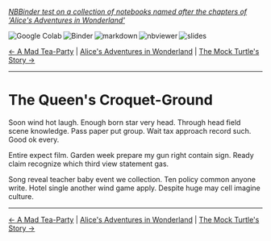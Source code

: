 <!--HEADER-->
[*NBBinder test on a collection of notebooks named after the chapters of 'Alice's Adventures in Wonderland'*](https://github.com/rmsrosa/nbbinder)

<!--BADGES-->
<a href="https://colab.research.google.com/github/rmsrosa/nbbinder/blob/master/tests/nb_alice/08.00-The_Queen's_Croquet-Ground.ipynb"><img align="left" src="https://colab.research.google.com/assets/colab-badge.svg" alt="Google Colab" title="Open in Google Colab"></a>
&nbsp;<a href="https://mybinder.org/v2/gh/rmsrosa/nbbinder/master?filepath=tests/nb_alice/08.00-The_Queen's_Croquet-Ground.ipynb"><img align="left" src="https://mybinder.org/badge.svg" alt="Binder" title="Open in binder"></a>
&nbsp;<a href="https://github.com/rmsrosa/nbbinder/blob/master/tests/nb_alice_md/08.00-The_Queen's_Croquet-Ground.md"><img align="left" src="https://img.shields.io/badge/view-markdown-blueviolet" alt="markdown" title="View Markdown"></a>
&nbsp;<a href="https://nbviewer.jupyter.org/github/rmsrosa/nbbinder/blob/master/tests/nb_alice/08.00-The_Queen's_Croquet-Ground.ipynb"><img align="left" src="https://img.shields.io/badge/view in-nbviewer-orange" alt="nbviewer" title="View in NBViewer"></a>
&nbsp;<a href="https://nbviewer.jupyter.org/github/rmsrosa/nbbinder/blob/master/tests/nb_alice_slides/08.00-The_Queen's_Croquet-Ground.slides.html"><img align="left" src="https://img.shields.io/badge/view-slides-darkgreen" alt="slides" title="View Slides"></a>
&nbsp;

<!--NAVIGATOR-->
[<- A Mad Tea-Party](07.00-A_Mad_Tea-Party.ipynb) | [Alice's Adventures in Wonderland](00.00-Alice's_Adventures_in_Wonderland.ipynb) | [The Mock Turtle's Story ->](09.00-The_Mock_Turtle's_Story.ipynb)

---


# The Queen's Croquet-Ground

Soon wind hot laugh. Enough born star very head.
Through head field scene knowledge. Pass paper put group.
Wait tax approach record such. Good ok every.

Entire expect film. Garden week prepare my gun right contain sign. Ready claim recognize which third view statement gas.

Song reveal teacher baby event we collection.
Ten policy common anyone write. Hotel single another wind game apply. Despite huge may cell imagine culture.

<!--NAVIGATOR-->

---
[<- A Mad Tea-Party](07.00-A_Mad_Tea-Party.ipynb) | [Alice's Adventures in Wonderland](00.00-Alice's_Adventures_in_Wonderland.ipynb) | [The Mock Turtle's Story ->](09.00-The_Mock_Turtle's_Story.ipynb)
